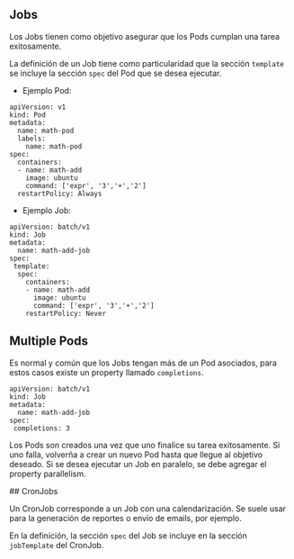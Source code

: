 ## Jobs

Los Jobs tienen como objetivo asegurar que los Pods cumplan una tarea exitosamente.

La definición de un Job tiene como particularidad que la sección ```template``` se incluye la sección ```spec``` del Pod que se desea ejecutar.

* Ejemplo Pod:

```
apiVersion: v1
kind: Pod
metadata:
  name: math-pod
  labels:
    name: math-pod
spec:
  containers:
  - name: math-add
    image: ubuntu
    command: ['expr', '3','+','2']
  restartPolicy: Always
```

* Ejemplo Job:
```
apiVersion: batch/v1
kind: Job
metadata:
  name: math-add-job
spec:
 template:
  spec:
    containers:
    - name: math-add
      image: ubuntu
      command: ['expr', '3','+','2']
    restartPolicy: Never
```

## Multiple Pods
Es normal y común que los Jobs tengan más de un Pod asociados, para estos casos existe un property llamado ```completions```.

``` 
apiVersion: batch/v1
kind: Job
metadata:
  name: math-add-job
spec:
 completions: 3
``` 

Los Pods son creados una vez que uno finalice su tarea exitosamente. Si uno falla, volverña a crear un nuevo Pod hasta que llegue al objetivo deseado. Si se desea ejecutar un Job en paralelo, se debe agregar el property parallelism.


## CronJobs

Un CronJob corresponde a un Job con una calendarización. Se suele usar para la generación de reportes o envío de emails, por ejemplo.

En la definición, la sección ```spec``` del Job se incluye en la sección ```jobTemplate``` del CronJob.


